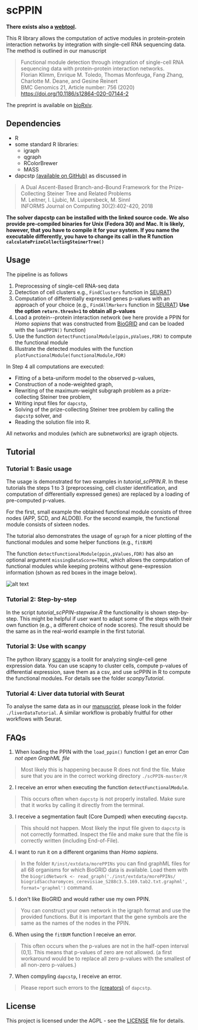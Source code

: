 # scPPIN

**There exists also a [webtool](https://floklimm.shinyapps.io/scPPIN-online/).**

This R library allows the computation of active modules in protein-protein interaction networks by integration with single-cell RNA sequencing data. The method is outlined in our manuscript

> Functional module detection through integration of single-cell RNA sequencing data with protein–protein interaction networks.  
> Florian Klimm, Enrique M. Toledo, Thomas Monfeuga, Fang Zhang, Charlotte M. Deane, and Gesine Reinert  
> BMC Genomics 21, Article number: 756 (2020) https://doi.org/10.1186/s12864-020-07144-2



The preprint is available on [bioRxiv](https://www.biorxiv.org/content/10.1101/698647v1).

## Dependencies
* R
* some standard R libraries:
    * igraph
    * qgraph
    * RColorBrewer
    * MASS
* dapcstp [(available on GitHub)](https://github.com/mluipersbeck/dapcstp) as discussed in
> A Dual Ascent-Based Branch-and-Bound Framework for the Prize-Collecting Steiner Tree and Related Problems  
> M. Leitner, I. Ljubic, M. Luipersbeck, M. Sinnl  
> INFORMS Journal on Computing 30(2):402-420, 2018

**The solver dapcstp can be installed with the linked source code. We also provide pre-compiled binaries for Unix (Fedora 30) and Mac. It is likely, however, that you have to compile it for your system. If you name the executable differently, you have to change its call in the R function `calculatePrizeCollectingSteinerTree()`**

## Usage

The pipeline is as follows
1. Preprocessing of single-cell RNA-seq data
2. Detection of cell clusters e.g., `FindClusters` function in [SEURAT](https://satijalab.org/seurat/))
3. Computation of differentially expressed genes p-values with an approach of your choice (e.g., `FindAllMarkers` function in [SEURAT](https://satijalab.org/seurat/)) **Use the option `return.thresh=1` to obtain all p-values**
4. Load a protein--protein interaction network (we here provide a PPIN for *Homo sapiens* that was constructed from [BioGRID](https://thebiogrid.org/) and can be loaded with the `loadPPIN()` function)
5. Use the function `detectFunctionalModule(ppin,pValues,FDR)` to compute the functional module
6. Illustrate the detected modules with the function `plotFunctionalModule(functionalModule,FDR)`

In Step 4 all computations are executed:
* Fitting of a beta-uniform model to the observed p-values,
* Construction of a node-weighted graph,
* Rewriting of the maximum-weight subgraph problem as a prize-collecting Steiner tree problem,
* Writing input files for `dapcstp`,
* Solving of the prize-collecting Steiner tree problem by calling the `dapcstp` solver, and
* Reading the solution file into R.

All networks and modules (which are subnetworks) are igraph objects.

## Tutorial
### Tutorial 1: Basic usage

The usage is demonstrated for two examples in *tutorial_scPPIN.R*. In these tutorials the steps 1 to 3 (preprocessing, cell cluster identification, and computation of differentially expressed genes) are replaced by a loading of pre-computed p-values.

For the first, small example the obtained functional module consists of three nodes (APP, SCD, and ALDOB). For the second example, the functional module consists of sixteen nodes.

The tutorial also demonstrates the usage of `qgraph` for a nicer plotting of the functional modules and some helper functions (e.g., `fitBUM`)

The function `detectFunctionalModule(ppin,pValues,FDR)` has also an optional argument `missingDataScore=TRUE`, which allows the computation of functional modules while keeping proteins without gene-expression information (shown as red boxes in the image below).

![alt text][ppinModule]

[ppinModule]: https://github.com/floklimm/scPPIN/blob/master/images/activeModuleExampleMissingData.png "Example functional module with missing gene-expression information"

### Tutorial 2: Step-by-step
In the script *tutorial_scPPIN-stepwise.R* the functionality is shown step-by-step. This might be helpful if user want to adapt some of the steps with their own function (e.g., a different choice of node scores). The result should be the same as in the real-world example in the first tutorial.

### Tutorial 3: Use with scanpy

The python library [scanpy](https://icb-scanpy.readthedocs-hosted.com/en/stable/) is a toolit for analyzing single-cell gene expression data. You can use scapny to cluster cells, compute p-values of differential expression, save them as a csv, and use scPPIN in R to compute the functional modules. For details see the folder *scanpyTutorial*.

### Tutorial 4: Liver data tutorial with Seurat
To analyse the same data as in our [manuscript](https://www.biorxiv.org/content/10.1101/698647v2), please look in the folder `./liverDataTutorial`. A similar workflow is probably fruitful for other workflows with Seurat.

## FAQs

1. When loading the PPIN with the `load_ppin()` function I get an error *Can not open GraphML file*
> Most likely this is happening because R does not find the file. Make sure that you are in the correct working directory `./scPPIN-master/R`

2. I receive an error when executing the function `detectFunctionalModule`.
> This occurs often when `dapcstp` is not properly installed. Make sure that it works by calling it directly from the terminal.

3. I receive a segmentation fault (Core Dumped) when executing `dapcstp`.
> This should not happen. Most likely the input file given to `dapcstp` is not correctly formatted. Inspect the file and make sure that the file is correctly written (including End-of-File).

4. I want to run it on a different organims than *Homo sapiens*.
> In the folder `R/inst/extdata/morePPINs` you can find graphML files for all 68 organisms for which BioGRID data is available. Load them with the `biogridNetwork <- read_graph('./inst/extdata/morePPINs/ biogridSaccharomyces_cerevisiae_S288c3.5.169.tab2.txt.graphml', format='graphml')` command.

5. I don't like BioGRID and would rather use my own PPIN.
> You can construct your own network in the igraph format and use the provided functions. But it is important that the gene symbols are the same as the names of the nodes in the PPIN.

6. When using the `fitBUM` function I receive an error.
> This often occurs when the p-values are not in the half-open interval (0,1]. This means that p-values of zero are not allowed. (a first workaround would be to replace all zero p-values with the smallest of all non-zero p-values.)

7. When compyling `dapcstp`, I receive an error.
> Please report such errors to the [(creators)](https://github.com/mluipersbeck/dapcstp) of `dapcstp`.

## License
This project is licensed under the AGPL - see the [LICENSE](https://github.com/floklimm/scPPIN/blob/master/LICENSE) file for details.
